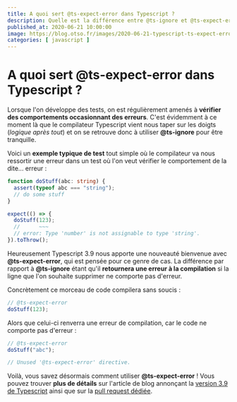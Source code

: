 ```yaml
---
title: A quoi sert @ts-expect-error dans Typescript ?
description: Quelle est la différence entre @ts-ignore et @ts-expect-error
published_at: 2020-06-21 10:00:00
image: https://blog.otso.fr/images/2020-06-21-typescript-ts-expect-error/ts-expect-error-pull-request.png
categories: [ javascript ]
---
```


# A quoi sert @ts-expect-error dans Typescript ?

Lorsque l'on développe des tests, on est régulièrement amenés à **vérifier des comportements occasionnant des erreurs**. C'est évidemment à ce moment là que le compilateur Typescript vient nous taper sur les doigts (_logique après tout_) et on se retrouve donc à utiliser **@ts-ignore** pour être tranquille.

Voici un **exemple typique de test** tout simple où le compilateur va nous ressortir une erreur dans un test où l'on veut vérifier le comportement de la dite... erreur :

```typescript
function doStuff(abc: string) {
  assert(typeof abc === "string");
  // do some stuff
}

expect(() => {
  doStuff(123);
  //      ~~~
  // error: Type 'number' is not assignable to type 'string'.
}).toThrow();
```

Heureusement Typescript 3.9 nous apporte une nouveauté bienvenue avec **@ts-expect-error**, qui est pensée pour ce genre de cas. La différence par rapport à **@ts-ignore** étant qu'il **retournera une erreur à la compilation** si la ligne que l'on souhaite supprimer ne comporte pas d'erreur.

Concrètement ce morceau de code compilera sans soucis :

```typescript
// @ts-expect-error
doStuff(123);
```

Alors que celui-ci renverra une erreur de compilation, car le code ne comporte pas d'erreur :

```typescript
// @ts-expect-error
doStuff("abc");

// Unused '@ts-expect-error' directive.
```

Voilà, vous savez désormais comment utiliser **@ts-expect-error** ! Vous pouvez trouver **plus de détails** sur l'article de blog annonçant la [version 3.9 de Typescript](https://devblogs.microsoft.com/typescript/announcing-typescript-3-9-beta/#ts-expect-error-comments) ainsi que sur la [pull request dédiée](https://github.com/microsoft/TypeScript/pull/36014).
